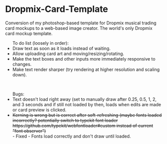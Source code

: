 # Dropmix-Card-Template
Conversion of my photoshop-based template for Dropmix musical trading card mockups to a web-based image creator. The world's only Dropmix card mockup template.
<BR>
<UL>To do list (loosely in order):
  <LI>Draw text as soon as it loads instead of waiting.</LI>
  <LI>Allow uploading card art and moving/resizing/rotating.</LI>
  <LI>Make the text boxes and other inputs more immediately responsive to changes.</LI>
  <LI>Make text render sharper (try rendering at higher resolution and scaling down).</LI>
</UL>
<BR>
<UL>Bugs:
  <LI>Text doesn't load right away (set to manually draw after 0.25, 0.5, 1, 2, and 3 seconds and if still not loaded by then, loads when edits are made or card preview is clicked.</LI>
  <LI><strike>Kerning is wrong but is correct after soft-refreshing (maybe fonts loaded incorrectly? potentially switch to typekit font loader https://github.com/typekit/webfontloader#custom instead of current "font observer")</strike>
    <BR>  - Fixed - Fonts load correctly and don't draw until loaded.</LI>
</UL>
